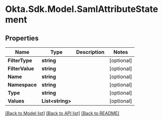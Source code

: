# Okta.Sdk.Model.SamlAttributeStatement

## Properties

Name | Type | Description | Notes
------------ | ------------- | ------------- | -------------
**FilterType** | **string** |  | [optional] 
**FilterValue** | **string** |  | [optional] 
**Name** | **string** |  | [optional] 
**Namespace** | **string** |  | [optional] 
**Type** | **string** |  | [optional] 
**Values** | **List&lt;string&gt;** |  | [optional] 

[[Back to Model list]](../README.md#documentation-for-models) [[Back to API list]](../README.md#documentation-for-api-endpoints) [[Back to README]](../README.md)

